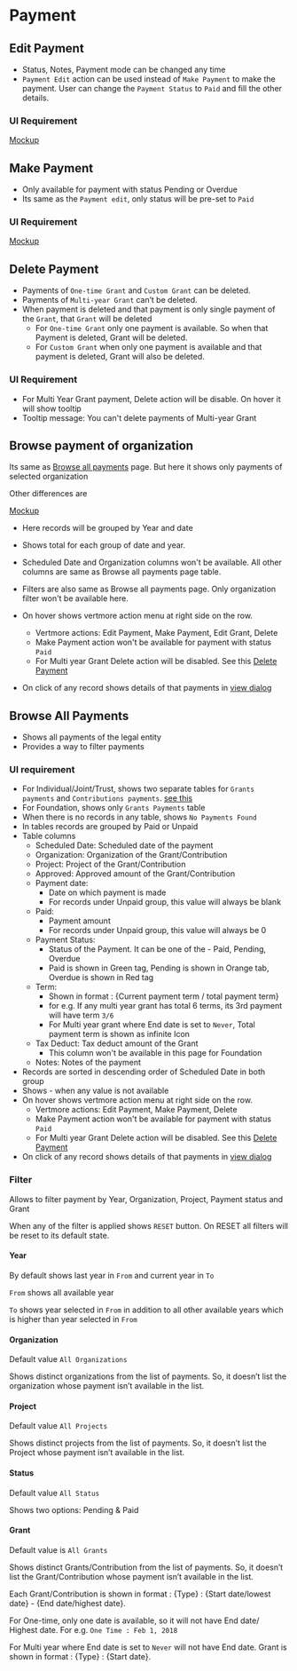 # Payment

## Edit Payment

- Status, Notes, Payment mode can be changed any time
- `Payment Edit` action can be used instead of `Make Payment` to make the payment. User can change the `Payment Status`  to  `Paid` and fill the other details.

### UI Requirement

[Mockup](https://gallery.io/projects/MCHbtQVoQ2HCZfBS-vT-eRyP/files/MCEJu8Y2hyDScbUq6a3wMw__F7-ftgQvH9s)

## Make Payment

- Only available for payment with status Pending or Overdue
- Its same as the `Payment edit`, only status will be pre-set to `Paid`

### UI Requirement

[Mockup](https://gallery.io/projects/MCHbtQVoQ2HCZfBS-vT-eRyP/files/MCEJu8Y2hyDScadG0ULfG0iNKvrHgJLZE-I)

## Delete Payment

- Payments of `One-time Grant` and `Custom Grant` can be deleted.
- Payments of `Multi-year Grant` can’t be deleted.
- When payment is deleted and that payment is only single payment of the `Grant`, that  `Grant` will be deleted 
  - For `One-time Grant` only one payment is available. So when that Payment is deleted, Grant will be deleted.
  - For `Custom Grant` when only one payment is available and that payment is deleted, Grant will also be deleted.

### UI Requirement

- For Multi Year Grant payment, Delete action will be disable. On hover it will show tooltip
- Tooltip message: You can't delete payments of Multi-year Grant

## Browse payment of organization

Its same as [Browse all payments](#browse-all-payments) page. But here it shows only payments of selected organization

Other differences are

[Mockup](https://gallery.io/projects/MCHbtQVoQ2HCZfBS-vT-eRyP/files/MCEJu8Y2hyDScUWGK0F2D-whuEZlcrBaMQc)

- Here records will be grouped by Year and date
- Shows total for each group of date and year.
- Scheduled Date and Organization columns won't be available. All other columns are same as Browse all payments page table.

- Filters are also same as Browse all payments page. Only organization filter won't be available here.

- On hover shows vertmore action menu at right side on the row.
  - Vertmore actions: Edit Payment, Make Payment, Edit Grant, Delete
  - Make Payment action won't be available for payment with status `Paid`
  - For Multi year Grant Delete action will be disabled. See this [Delete Payment](./payment#delete-payment)
- On click of any record shows details of that payments in [view dialog](https://gallery.io/projects/MCHbtQVoQ2HCZfBS-vT-eRyP/files/MCEJu8Y2hyDSceJPu1qqxKZWjK68Of5Lusg)

## Browse All Payments

- Shows all payments of the legal entity
- Provides a way to filter payments

### UI requirement

- For Individual/Joint/Trust, shows two separate tables for `Grants payments` and `Contributions payments`. [see this](https://gallery.io/projects/MCHbtQVoQ2HCZfBS-vT-eRyP/files/MCEJu8Y2hyDScQiBDUNh3XXMFGjuEPX87NU)
- For Foundation, shows only `Grants Payments` table 
- When there is no records in any table, shows `No Payments Found` 
- In tables records are grouped by Paid or Unpaid 
- Table columns
  - Scheduled Date: Scheduled date of the payment
  - Organization: Organization of the Grant/Contribution
  - Project: Project of the Grant/Contribution
  - Approved: Approved amount of the Grant/Contribution
  - Payment date:
    - Date on which payment is made
    - For records under Unpaid group, this value will always be blank
  - Paid:  
    - Payment amount
    - For records under Unpaid group, this value will always be 0
  - Payment Status: 
    - Status of the Payment. It can be one of the - Paid, Pending, Overdue
    - Paid is shown in Green tag, Pending is shown in Orange tab, Overdue is shown in Red tag
  - Term: 
    - Shown in format : {Current payment term / total payment term} 
    - for e.g. If any multi year grant has total 6 terms, its 3rd payment will have term `3/6`
    - For Multi year grant where End date is set to `Never`, Total payment term is shown as infinite Icon
  - Tax Deduct: Tax deduct amount of the Grant
    - This column won't be available in this page for Foundation
  - Notes: Notes of the payment
- Records are sorted in descending order of Scheduled Date in both group
- Shows - when any value is not available
- On hover shows vertmore action menu at right side on the row.
  - Vertmore actions: Edit Payment, Make Payment, Delete
  - Make Payment action won't be available for payment with status `Paid`
  - For Multi year Grant Delete action will be disabled. See this [Delete Payment](./payment#delete-payment)
- On click of any record shows details of that payments in [view dialog](https://gallery.io/projects/MCHbtQVoQ2HCZfBS-vT-eRyP/files/MCEJu8Y2hyDSceJPu1qqxKZWjK68Of5Lusg)



### Filter 

Allows to filter payment by Year, Organization, Project, Payment status and Grant

When any of the filter is applied shows `RESET` button. On RESET all filters will be reset to its default state.

#### Year

By default shows last year in `From` and current year in `To`

`From` shows all available year

`To` shows year selected in `From` in addition to all other available years which is higher than year selected in `From`

#### Organization

Default value `All Organizations`

Shows distinct organizations from the list of payments. So, it doesn’t list the organization whose payment isn’t available in the list.

#### Project

Default value `All Projects`

Shows distinct projects from the list of payments. So, it doesn’t list the Project whose payment isn’t available in the list.

#### Status

Default value `All Status`

Shows two options: Pending  & Paid

#### Grant

Default value is `All Grants`

Shows distinct Grants/Contribution from the list of payments. So, it doesn’t list the Grant/Contribution whose payment isn’t available in the list.

Each Grant/Contribution is shown in format : {Type} : {Start date/lowest date} - {End date/highest date}. 

For One-time, only one date is available, so it will not have End date/ Highest date. For e.g. `One Time : Feb 1, 2018`

For Multi year where End date is set to `Never` will not have End date. Grant is shown in format : {Type} : {Start date}.
